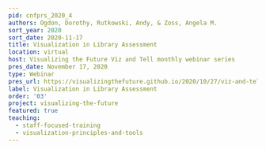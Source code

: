 ```yaml
---
pid: cnfprs_2020_4
authors: Ogdon, Dorothy, Rutkowski, Andy, & Zoss, Angela M.
sort_year: 2020
sort_date: 2020-11-17
title: Visualization in Library Assessment
location: virtual
host: Visualizing the Future Viz and Tell monthly webinar series
pres_date: November 17, 2020
type: Webinar
pres_url: https://visualizingthefuture.github.io/2020/10/27/viz-and-tell-assessment/
label: Visualization in Library Assessment
order: '03'
project: visualizing-the-future
featured: true
teaching:
  - staff-focused-training
  - visualization-principles-and-tools
---
```

